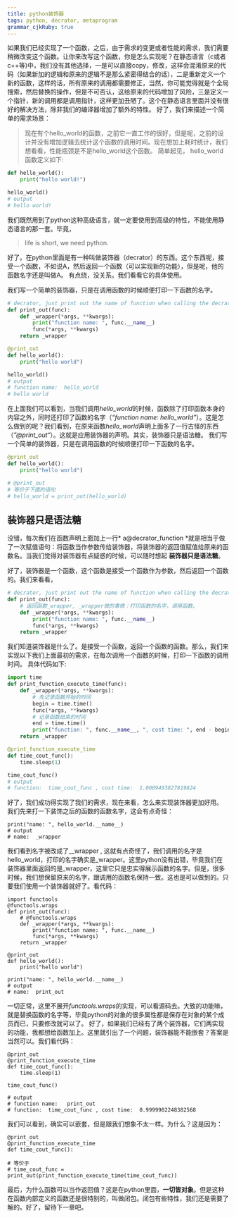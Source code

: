 ```yaml
---
title: python装饰器
tags: python, decrator, metaprogram
grammar_cjkRuby: true
---
```

如果我们已经实现了一个函数，之后，由于需求的变更或者性能的需求，我们需要稍微改变这个函数。让你来改写这个函数，你是怎么实现呢？在静态语言（c或者c++等)中，我们没有其他选择，一是可以直接copy，修改，这样会混淆原来的代码（如果新加的逻辑和原来的逻辑不是那么紧密得结合的话），二是重新定义一个新的函数，这样的话，所有原来的调用都需要修正，当然，你可能觉得就是个全局搜索，然后替换的操作，但是不可否认，这给原来的代码增加了风险，三是定义一个指针，新的调用都是调用指针，这样更加丑陋了。这个在静态语言里面并没有很好的解决方法，除非我们的编译器增加了额外的特性。
好了，我们来描述一个简单的需求场景：
> 现在有个hello_world的函数，之前它一直工作的很好，但是呢，之前的设计并没有增加逻辑去统计这个函数的调用时间。现在想加上耗时统计，我们想看看，性能瓶颈是不是hello_world这个函数。
> 简单起见， hello_world函数定义如下:
```python
def hello_world():
	print("hello world!")

hello_world()
# output
# hello world!
```
我们既然用到了python这种高级语言，就一定要使用到高级的特性，不能使用静态语言的那一套。毕竟，
> life is short, we need python.

好了。在python里面是有一种叫做装饰器（decrator）的东西。这个东西呢，接受一个函数，不如说A，然后返回一个函数（可以实现新的功能），但是呢，他的函数名字还是叫做A。
有点绕，没关系。我们看看它的具体使用。

我们写一个简单的装饰器，只是在调用函数的时候顺便打印一下函数的名字。
```python
# decrator, just print out the name of function when calling the decrated function.
def print_out(func):
    def _wrapper(*args, **kwargs):
        print("function name: ", func.__name__)
        func(*args, **kwargs)
    return _wrapper

@print_out
def hello_world():
    print("hello world")

hello_world()
# output
# function name:  hello_world
# hello world
```
在上面我们可以看到，当我们调用*hello_world*的时候，函数除了打印函数本身的内容之外，同时还打印了函数的名字（*“function name:  hello_world”*）。这是怎么做到的呢？我们看到，在原来函数*hello_world*声明上面多了一行古怪的东西（*”@print_out“*）。这就是应用装饰器的声明。其实，装饰器只是语法糖。
我们写一个简单的装饰器，只是在调用函数的时候顺便打印一下函数的名字。
```python
@print_out
def hello_world():
    print("hello world")

# @print_out
# 等价于下面的语句
# hello_world = print_out(hello_world)
```
## 装饰器只是语法糖 
没错，每次我们在函数声明上面加上一行* a@decrator_function *就是相当于做了一次赋值语句：将函数当作参数传给装饰器，将装饰器的返回值赋值给原来的函数名。当我们觉得对装饰器有点疑惑的时候，可以随时想起
**装饰器只是语法糖**。

好了，装饰器是一个函数，这个函数是接受一个函数作为参数，然后返回一个函数的。我们来看看，
```python
# decrator, just print out the name of function when calling the decrated function.
def print_out(func):
	# 返回函数_wrapper, _wrapper做的事情：打印函数的名字，调用函数。
    def _wrapper(*args, **kwargs):
        print("function name: ", func.__name__)
        func(*args, **kwargs)
    return _wrapper
```
我们知道装饰器是什么了。是接受一个函数，返回一个函数的函数。那么，我们来实现以下我们上面最初的需求，在每次调用一个函数的时候，打印一下函数的调用时间。
具体代码如下:
```python
import time
def print_function_execute_time(func):
    def _wrapper(*args, **kwargs):
        # 先记录函数开始的时间
        begin = time.time()
        func(*args, **kwargs)
        # 记录函数结束的时间
        end = time.time()
        print("function: ", func.__name__, ", cost time: ", end - begin)
    return _wrapper

@print_function_execute_time
def time_cout_func():
    time.sleep(1)

time_cout_func()
# output
# function:  time_cout_func , cost time:  1.0009493827819824
```
好了，我们成功得实现了我们的需求，现在来看，怎么来实现装饰器更加好用。
我们先来打一下装饰之后的函数的函数名字，这会有点奇怪：
```
print("name: ", hello_world.__name__)
# output
# name:  _wrapper
```
我们看到名字被改成了__wrapper , 这就有点奇怪了，我们调用的名字是hello_world，打印的名字确实是_wrapper。这里python没有出错，毕竟我们在装饰器里面返回的是_wrapper，这里它只是忠实得展示函数的名字。但是，很多时候，我们想保留原来的名字，跟调用的函数名保持一致。这也是可以做到的。只要我们使用一个装饰器就好了。看代码：
```
import functools
@functools.wraps
def print_out(func):
    # @functools.wraps
    def _wrapper(*args, **kwargs):
        print("function name: ", func.__name__)
        func(*args, **kwargs)
    return _wrapper

@print_out
def hello_world():
    print("hello world")

print("name: ", hello_world.__name__)
# output
# name:  print_out
```
一切正常，这里不展开*functools.wraps*的实现，可以看源码去。大致的功能嘛，就是替换函数的名字等，毕竟python的对象的很多属性都是保存在对象的某个成员而已，只要修改就可以了。
好了，如果我们已经有了两个装饰器，它们两实现的功能，我都想给函数加上。这里就引出了一个问题，装饰器能不能嵌套？答案是当然可以。我们看代码：
```
@print_out
@print_function_execute_time
def time_cout_func():
    time.sleep(1)

time_cout_func()

# output
# function name:   print_out
# function:  time_cout_func , cost time:  0.9999902248382568
```
我们可以看到，确实可以嵌套，但是跟我们想象不太一样。为什么？这是因为：
```
@print_out
@print_function_execute_time
def time_cout_func():

# 等价于
# time_cout_func = print_out(print_function_execute_time(time_cout_func))
```
最后，为什么函数可以当作返回值？这是在python里面，**一切皆对象**。但是这种在函数内部定义的函数还是很特别的，叫做闭包。闭包有些特性，我们还是需要了解的。好了，留待下一章吧。